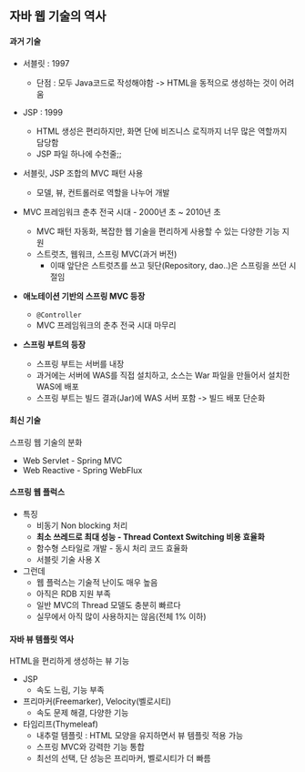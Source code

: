 ## 자바 웹 기술의 역사

#### 과거 기술

- 서블릿 : 1997
    - 단점 : 모두 Java코드로 작성해야함 -> HTML을 동적으로 생성하는 것이 어려움

- JSP : 1999
    - HTML 생성은 편리하지만, 화면 단에 비즈니스 로직까지 너무 많은 역할까지 담당함
    - JSP 파일 하나에 수천줄;;
- 서블릿, JSP 조합의 MVC 패턴 사용
    - 모델, 뷰, 컨트롤러로 역할을 나누어 개발
- MVC 프레임워크 춘추 전국 시대 - 2000년 초 ~ 2010년 초
    - MVC 패턴 자동화, 복잡한 웹 기술을 편리하게 사용할 수 있는 다양한 기능 지원
    - 스트럿츠, 웹워크, 스프링 MVC(과거 버전)
        - 이때 앞단은 스트럿츠를 쓰고 뒷단(Repository, dao..)은 스프링을 쓰던 시절임
- **애노테이션 기반의 스프링 MVC 등장**
    - `@Controller`
    - MVC 프레임워크의 춘추 전국 시대 마무리
- **스프링 부트의 등장**
    - 스프링 부트는 서버를 내장
    - 과거에는 서버에 WAS를 직접 설치하고, 소스는 War 파일을 만들어서 설치한 WAS에 배포
    - 스프링 부트는 빌드 결과(Jar)에 WAS 서버 포함 -> 빌드 배포 단순화

#### 최신 기술

스프링 웹 기술의 분화

- Web Servlet - Spring MVC
- Web Reactive - Spring WebFlux

#### 스프링 웹 플럭스

- 특징
    - 비동기 Non blocking 처리
    - **최소 쓰레드로 최대 성능 - Thread Context Switching 비용 효율화**
    - 함수형 스타일로 개발 - 동시 처리 코드 효율화
    - 서블릿 기술 사용 X
- 그런데
    - 웹 플럭스는 기술적 난이도 매우 높음
    - 아직은 RDB 지원 부족
    - 일반 MVC의 Thread 모델도 충분히 빠르다
    - 실무에서 아직 많이 사용하지는 않음(전체 1% 이하)

#### 자바 뷰 템플릿 역사

HTML을 편리하게 생성하는 뷰 기능

- JSP
    - 속도 느림, 기능 부족
- 프리마커(Freemarker), Velocity(벨로시티)
    - 속도 문제 해결, 다양한 기능
- 타임리프(Thymeleaf)
    - 내추럴 템플릿 : HTML 모양을 유지하면서 뷰 템플릿 적용 가능
    - 스프링 MVC와 강력한 기능 통합
    - 최선의 선택, 단 성능은 프리마커, 벨로시티가 더 빠름

